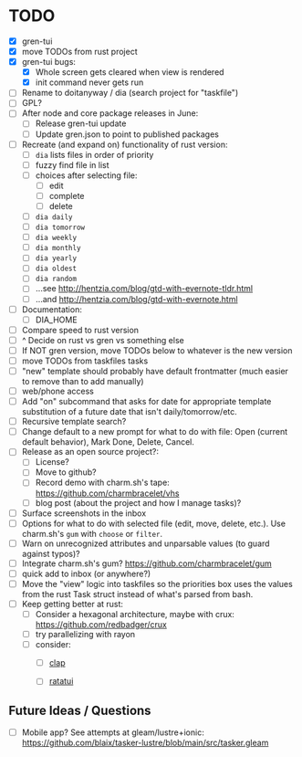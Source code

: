 # TODO

* [X] gren-tui
* [X] move TODOs from rust project
* [X] gren-tui bugs:
    * [X] Whole screen gets cleared when view is rendered
    * [X] init command never gets run
* [ ] Rename to doitanyway / dia (search project for "taskfile")
* [ ] GPL?
* [ ] After node and core package releases in June:
  * [ ] Release gren-tui update
  * [ ] Update gren.json to point to published packages
* [ ] Recreate (and expand on) functionality of rust version:
  * [ ] `dia` lists files in order of priority
  * [ ] fuzzy find file in list
  * [ ] choices after selecting file:
    * [ ] edit
    * [ ] complete
    * [ ] delete
  * [ ] `dia daily`
  * [ ] `dia tomorrow`
  * [ ] `dia weekly`
  * [ ] `dia monthly`
  * [ ] `dia yearly`
  * [ ] `dia oldest`
  * [ ] `dia random`
  * [ ] ...see http://hentzia.com/blog/gtd-with-evernote-tldr.html
  * [ ] ...and http://hentzia.com/blog/gtd-with-evernote.html
* [ ] Documentation:
  * [ ] DIA_HOME
* [ ] Compare speed to rust version
* [ ] ^ Decide on rust vs gren vs something else
* [ ] If NOT gren version, move TODOs below to whatever is the new version
* [ ] move TODOs from taskfiles tasks
* [ ] "new" template should probably have default frontmatter (much easier to remove than to add manually)
* [ ] web/phone access
* [ ] Add "on" subcommand that asks for date for appropriate template substitution of a future date that isn't daily/tomorrow/etc.
* [ ] Recursive template search?
* [ ] Change default to a new prompt for what to do with file:
      Open (current default behavior), Mark Done, Delete, Cancel.
* [ ] Release as an open source project?:
  * [ ] License?
  * [ ] Move to github?
  * [ ] Record demo with charm.sh's tape: https://github.com/charmbracelet/vhs
  * [ ] blog post (about the project and how I manage tasks)?
* [ ] Surface screenshots in the inbox
* [ ] Options for what to do with selected file (edit, move, delete, etc.). Use charm.sh's `gum` with `choose` or `filter`.
* [ ] Warn on unrecognized attributes and unparsable values (to guard against typos)?
* [ ] Integrate charm.sh's gum? https://github.com/charmbracelet/gum
* [ ]   quick add to inbox (or anywhere?)
* [ ] Move the "view" logic into taskfiles so the priorities box uses the values from the rust Task struct instead of what's parsed from bash.
* [ ] Keep getting better at rust:
  * [ ] Consider a hexagonal architecture, maybe with crux: https://github.com/redbadger/crux
  * [ ] try parallelizing with rayon
  * [ ] consider:
    * [ ] [clap](https://github.com/clap-rs/clap)
    * [ ] [ratatui](https://github.com/ratatui-org/ratatui)


## Future Ideas / Questions

* [ ] Mobile app? See attempts at gleam/lustre+ionic: https://github.com/blaix/tasker-lustre/blob/main/src/tasker.gleam
